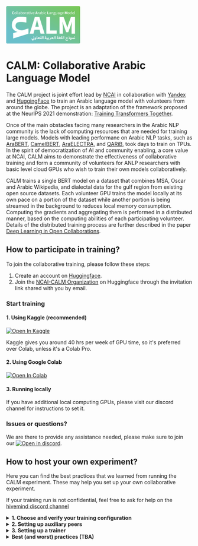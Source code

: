 <img src="./assets/logo.png" width="200" alt="CALM Logo">

# CALM: Collaborative Arabic Language Model

The CALM project is joint effort lead by [NCAI](https://sdaia.gov.sa/ncai/?Lang=en) in collaboration with [Yandex](https://yandex.com/) and [HuggingFace](https://huggingface.co/) to train an Arabic language model with volunteers from around the globe. The project is an adaptation of the framework proposed at the NeurIPS 2021 demonstration: [Training Transformers Together](https://huggingface.co/training-transformers-together). 

Once of the main obstacles facing many researchers in the Arabic NLP community is the lack of computing resources that are needed for training large models. Models with leading performane on Arabic NLP tasks, such as [AraBERT](https://github.com/aub-mind/arabert), [CamelBERT](https://github.com/CAMeL-Lab/CAMeLBERT), [AraELECTRA](https://huggingface.co/aubmindlab/araelectra-base-generator), and [QARiB](https://huggingface.co/qarib), took days to train on TPUs. In the spirit of democratization of AI and community enabling, a core value at NCAI, CALM aims to demonstrate the effectiveness of collaborative training and form a community of volunteers for ANLP researchers with basic level cloud GPUs who wish to train their own models collaboratively. 

CALM trains a single BERT model on a dataset that combines MSA, Oscar and Arabic Wikipedia, and dialectal data for the gulf region from existing open source datasets. Each volunteer GPU trains the model locally at its own pace on a portion of the dataset while another portion is being streamed in the background to reduces local memory consumption. Computing the gradients and aggregating them is performed in a distributed manner, based on the computing abilities of each participating volunteer. Details of the distributed training process are further described in the paper [Deep Learning in Open Collaborations](https://papers.nips.cc/paper/2021/hash/41a60377ba920919939d83326ebee5a1-Abstract.html).

## How to participate in training?

To join the collaborative training, please follow these steps:

1. Create an account on [Huggingface](https://huggingface.co).
2. Join the [NCAI-CALM Organization](https://huggingface.co/CALM) on Huggingface through the invitation link shared with you by email.

### Start training
#### 1. Using Kaggle **(recommended)**
[![Open In Kaggle](https://img.shields.io/badge/kaggle-Open%20in%20Kaggle-blue.svg)](https://www.kaggle.com/prmais/volunteer-gpu-notebook)

Kaggle gives you around 40 hrs per week of GPU time, so it's preferred over Colab, unless it's a Colab Pro.

#### 2. Using Google Colab
[![Open In Colab](https://colab.research.google.com/assets/colab-badge.svg)](https://colab.research.google.com/github/NCAI-Research/CALM/blob/main/notebooks/volunteer-gpu-notebook.ipynb)

#### 3. Running locally
If you have additional local computing GPUs, please visit our discord channel for instructions to set it.

### Issues or questions?
We are there to provide any assistance needed, please make sure to join our [![Open in discord](https://badgen.net/badge/icon/discord?icon=discord&label)](https://discord.gg/vRNN9ua2).

## How to host your own experiment?

Here you can find the best practices that we learned from running the CALM experiment. These may help you set up your own collaborative experiment.

If your training run is not confidential, feel free to ask for help on the [hivemind discord channel](https://discord.gg/vRNN9ua2)

<details>
  <summary><b> 1. Choose and verify your training configuration</b></summary>  
  
  Depending on you use case, you may want to change
   - Dataset and preprocessing ([`data.py`](https://github.com/NCAI-Research/CALM/blob/main/tasks/mlm/data.py), [`data_cleaning.py`](https://github.com/NCAI-Research/CALM/blob/main/tasks/mlm/data_cleaning.py), [`whole_word_mask.py`](https://github.com/NCAI-Research/CALM/blob/main/tasks/mlm/whole_word_mask.py);
   - Tokenizer (see [`arguments.py`](https://github.com/NCAI-Research/CALM/blob/main/arguments.py#L110-L112))
   - Model config ([`model.json`](https://github.com/NCAI-Research/CALM/blob/main/tasks/mlm/model.json)
  
  
  When transitioning to a new language or new dataset, it is important to check that the tokenizer/collator works as intended **before** you begin training.
  The best way to do that is to manually look at training minibatches:
  ```python
  from tasks.mlm.data import make_training_dataset
  from tasks.mlm.whole_word_mask import DataCollatorForWholeWordMask
  
  tokenizer = create_tokenizer_here(...)
  dataset = make_training_dataset(tokenizer, max_sequence_length=...)  # see arguments.py
  collator = DataCollatorForWholeWordMask(tokenizer, pad_to_multiple_of=...)  # see arguments.py
  data_loader = torch.utils.data.DataLoader(dataset, collate_fn=collator, batch_size=4)

  # generate a few batches
  rows = []
  with tqdm(enumerate(data_loader)) as progress:
      for i, row in progress:
          rows.append(row)
          if i > 10:
              break
  
  # look into the training data
  row_ix, sample_ix = 0, 1
  sources = [tokenizer.decode([i]) for i in rows[row_ix]['input_ids'][sample_ix].data.numpy()]
  print("MASK RATE:", (rows[row_ix]['input_ids'][sample_ix] == 4).data.numpy().sum() / (rows[row_ix]['input_ids'][sample_ix] != 0).data.numpy().sum())

  for i in range(len(sources)):
      if sources[i] == '[MASK]':
          pass#sources[i] = '[[' + tokenizer.decode(rows[row_ix]['labels'][sample_ix][i].item()) + ']]'

  print(' '.join(sources))
  ```
  
  If you make many changes, it also helps to train a very model using your own device to check if everything works as intended. A good initial configuration is 6 layers, 512 hidden, 2048 intermediate).
  
  If you're training with volunteers, the most convenient way is to set up a Hugging Face organization. For instructions on that, see "make your own" section of https://training-transformers-together.github.io . We use WANDB for tracking logs and training progress: we've set up a [WandB team](https://docs.wandb.ai/ref/app/features/teams) named [CALM](https://wandb.ai/calm) for this experiment. Alternatively, you can use hivemind standalone (and even without internet access) by setting --authorize False and WANDB_DISABLED=true -- or manually removing the corresponding options from the code.
 
</details>

<details>
  <summary> <b>2. Setting up auxiliary peers</b> </summary>

Auxiliary peers are low-end servers without GPU that will keep track of the latest model checkpoint and report metrics and assist in communication.
You will need 1-3 workers that track metrics, upload statistics, etc. These peers do not use GPU.
If you have many participants are behind firewall (in --client_mode), it helps to add more auxiliary servers, as they can serve as relays and help with all-reduce.
  
__Minimum requirements:__ 15+ GB RAM, at least 100Mbit/s download/upload speed, at least one port opened to incoming connections;

__Where to get:__ cloud providers that have cheap ingress/egress pricing. Good examples: [pebblehost](https://pebblehost.com/dedicated/) and [hetzner](https://console.hetzner.cloud/). AWS/GCP/Azure are more convenient, but they cost more due to egress pricing. Path of the true jedi: use your homelab or university server -- but that may require networking experience.



__Setup env:__

```
sudo apt install -y git tmux
curl https://repo.anaconda.com/archive/Anaconda3-2021.11-Linux-x86_64.sh > Anaconda3-2021.11-Linux-x86_64.sh
bash Anaconda3-2021.11-Linux-x86_64.sh -b -p ~/anaconda3
source ~/anaconda3/bin/activate
conda install -y pytorch torchvision torchaudio cudatoolkit=11.3 -c pytorch

git clone https://github.com/NCAI-Research/CALM/
pip install https://github.com/learning-at-home/hivemind/archive/calm.zip
cd CALM && pip install -q -r requirements.txt &> log

# re-install bitsandbytes for the actual CUDA version
pip uninstall -y bitsandbytes-cuda111
pip install -y bitsandbytes-cuda113==0.26.0

curl -s https://packagecloud.io/install/repositories/github/git-lfs/script.deb.sh | sudo bash
sudo apt-get install git-lfs
git lfs install
```


__Run auxiliary worker:__

1. Open a tmux (or screen) session that will stay up after you logout. (`tmux new` , [about tmux](https://tmuxcheatsheet.com/))
2. Generate peer ID ahead of time

```bash
curl -L https://www.dropbox.com/s/p1hi93ahy5295jf/p2p-keygen?dl=1 > p2p-keygen
chmod +x p2p-keygen
./p2p-keygen -f ./identity


```
This ensures that if you restart the peer during training, it will have the same identity, which is useful if others use your worker as initial peer.
  
3. Measure internet bandwidth and set `$BANDWIDTH` variable
```bash

# You can measure bandwidth automatically:
curl -s https://gist.githubusercontent.com/justheuristic/5467799d8f2ad59b36fa75f642cc9b87/raw/c5a4b9b66987c2115e6c54a07d97e0104dfbcd97/speedtest.py | python -  --json > speedtest.json
export BANDWIDTH=`python -c "import json; speedtest = json.load(open('speedtest.json')); print(int(max(1, min(speedtest['upload'], speedtest['download']) / 1e6)))"`
echo "Internet Bandwidth (Mb/s) = $BANDWIDTH"
  
# If that doesn't work, you can simply `export BANDWIDTH=TODOyour_bandwidth_mbits_here` using the minimum of download and upload speed.
```
  

4. Run the auxiliary peer
```bash
export MY_IP=`curl --ipv4 -s http://whatismyip.akamai.com/`
export PORT_THAT_I_OPENED=12345   # please choose a port where you can accept incoming tcp connections (or open that port if you're on a cloud)

export LISTEN_ON=/ip4/0.0.0.0/tcp/$PORT_THAT_I_OPENED
export ANNOUNCE_ON=/ip4/$MY_IP/tcp/$PORT_THAT_I_OPENED
export CUDA_VISIBLE_DEVICES=  # do not use GPUs even if they are avilable
  
export INITIAL_PEERS=""
# ^-- space-separated initial peers from your experiment

# organizations
export WANDB_ENTITY=CALM
export HF_ORGANIZATION_NAME=CALM

# experiment name
export EXP_NAME=CALM
export WANDB_PROJECT=$EXP_NAME
export HF_MODEL_NAME=$EXP_NAME

export WANDB_API_KEY=TODO_get_your_wandb_key_here_wandb.ai/authorize
export HF_USER_ACCESS_TOKEN=TODO_create_user_access_token_here_with_WRITE_permissions_https://huggingface.co/settings/token
# note: you can avoid setting the two tokens above: in that case, the script will ask you to login to wandb and huggingface
  
# activate your anaconda environment
source ~/anaconda3/bin/activate

export WANDB_START_METHOD=thread
export LISTEN_ON=/ip4/0.0.0.0/tcp/$PORT_THAT_I_OPENED
export ANNOUNCE_ON=/ip4/$MY_IP/tcp/$PORT_THAT_I_OPENED
export CUDA_VISIBLE_DEVICES=

ulimit -n 16384 # this line is important, ignoring it may cause Too Many Open Files

python run_aux_peer.py --run_id $EXP_NAME --host_maddrs $LISTEN_ON --announce_maddrs $ANNOUNCE_ON --wandb_project $WANDB_PROJECT --identity ./identity --store_checkpoints --upload_interval 43200 --repo_url $HF_ORGANIZATION_NAME/$HF_MODEL_NAME --authorize --assist_in_averaging --bandwidth $BANDWIDTH
# Optionally, add more peers to the training via `--initial_peers ONE_OR_MORE PEERS_HERE`
```

If everything went right, it will print its address as such:
![image](https://user-images.githubusercontent.com/3491902/146950956-0ea06e77-15b4-423f-aeaa-02eb6aec06db.png)

Please copy this address and use it as ``--initial_peers`` with GPU/TPU trainers and other auxiliary peers.
</details>


<details>
  <summary><b>3. Setting up a trainer</b></summary>
Trainers are peers with GPUs (or other compute accelerators) that compute gradients, average them via all-reduce and perform optimizer steps.
There are two broad types of trainers: normal (full) peers and client mode peers. Client peers rely on others to average their gradients, but otherwise behave same as full peers. You can designate your trainer as a client-only using the `--client_mode` flag.
  
__When do I need client mode?__ if a peer is unreliable (e.g. will likely be gone in 1 hour) OR sits behind a firewall that blocks incoming connections OR has very unstable internet connection, it should be a client. For instance, it is recommended to set colab / kaggle peers as clients. In turn, cloud GPUs (even spot instances!) are generally more reliable and should be full peers.

Participating as a client is easy, you can find the code for that in **this colab notebook(TODO)**. Setting up a full peer is more difficult,
### Set up environment:

This part is the same as in auxiliary peer, except we don't need LFS (that was needed to upload checkpoints).
```bash
sudo apt install -y git tmux
curl https://repo.anaconda.com/archive/Anaconda3-2021.11-Linux-x86_64.sh > Anaconda3-2021.11-Linux-x86_64.sh
bash Anaconda3-2021.11-Linux-x86_64.sh -b -p ~/anaconda3
source ~/anaconda3/bin/activate
conda install -y pytorch torchvision torchaudio cudatoolkit=11.3 -c pytorch

git clone https://github.com/NCAI-Research/CALM/
pip install https://github.com/learning-at-home/hivemind/archive/calm.zip
cd CALM && pip install -q -r requirements.txt &> log

# re-install bitsandbytes for the actual CUDA version
pip uninstall -y bitsandbytes-cuda111
pip install -y bitsandbytes-cuda113==0.26.0
  
# note: we use bitsandbytes for 8-bit LAMB, and in turn, bitsandbytes needs cuda -- even if you run on a non-CUDA device.
```

```bash
export MY_IP=`curl --ipv4 -s http://whatismyip.akamai.com/`
export PORT_THAT_I_OPENED=31337  # same requirements as for aux peer
export LISTEN_ON=/ip4/0.0.0.0/tcp/$PORT_THAT_I_OPENED
export ANNOUNCE_ON=/ip4/$MY_IP/tcp/$PORT_THAT_I_OPENED
export CUDA_VISIBLE_DEVICES=0  # supports multiple cuda devices!

# organization & experiment name
export WANDB_ENTITY=CALM
export HF_ORGANIZATION_NAME=CALM
export EXP_NAME=CALM
export WANDB_PROJECT=$EXP_NAME-hivemind-trainers
export HF_MODEL_NAME=$EXP_NAME

export WANDB_API_KEY=TODO_get_your_wandb_key_here_https://wandb.ai/authorize_OR_just_login_on_wandb
export HF_USER_ACCESS_TOKEN=TODO_create_user_access_token_here_with_WRITE_permissions_https://huggingface.co/settings/token
# note: you can avoid setting the two tokens above: in that case, the script will ask you to login to wandb and huggingface

export INITIAL_PEERS="/ip4/34.124.232.172/tcp/12345/p2p/QmdGDSzDEi7uo8pTGG7n8s2dW12VGoPQKiDVDoQaVAo3bf /ip4/193.106.95.184/tcp/12345/p2p/QmRgdEXySu8hEB3xUxexJPxcv7M41PggRDnUTf9kStdgup"
# ^-- If you're runnnng an indepent experiment, this must be your own initial peers. Can be either auxiliary peers or full gpu peers.


curl -s https://raw.githubusercontent.com/sivel/speedtest-cli/master/speedtest.py | python -  --json > speedtest.json
export BANDWIDTH=`python -c "import json; speedtest = json.load(open('speedtest.json')); print(int(max(1, min(speedtest['upload'], speedtest['download']) / 1e6)))"`
echo "Internet Bandwidth (Mb/s) = $BANDWIDTH"

ulimit -n 16384 # this line is important, ignoring it may cause Too Many Open Files

python run_trainer.py --run_id $EXP_NAME --host_maddrs $LISTEN_ON --announce_maddrs $ANNOUNCE_ON --initial_peers $INITIAL_PEERS --bandwidth $BANDWIDTH \
  --per_device_train_batch_size 1 --gradient_accumulation_steps 1
# you can tune per_device_train_batch_size, gradient_accumulation steps, --fp16, --gradient_checkpoints based on the device. A good rule of thumb is that the device should compute (batch size x num accumulations) gradients over 1-10 seconds. Setting very large gradient_accumulation_steps can cause your peer to miss an averaging round.

```
  
  
</details>

<details>
  <summary><b>Best (and worst) practices (TBA)</b></summary>
  TODO

- full redundancy, three instances of everything
- client-to-averager ratio
- gradient checkpointing
- multiple GPUs per peer
- if aux peers have less ram, you can assign it to only parts of functionality, e.g. disable --upload_interval
</details>

